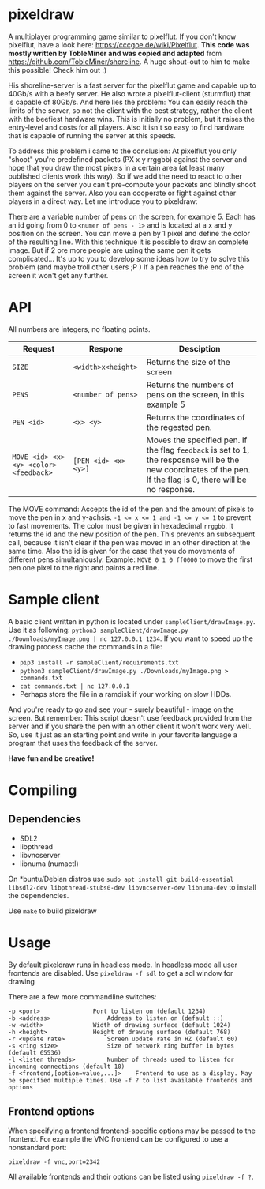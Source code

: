 pixeldraw
=========
A multiplayer programming game similar to pixelflut. If you don't know pixelflut, have a look here: https://cccgoe.de/wiki/Pixelflut.
**This code was mostly written by TobleMiner and was copied and adapted** from https://github.com/TobleMiner/shoreline. A huge shout-out to him to make this possible! Check him out :)

His shoreline-server is a fast server for the pixelflut game and capable up to 40Gb/s with a beefy server. He also wrote a pixelflut-client (sturmflut) that is capable of 80Gb/s. And here lies the problem: You can easily reach the limits of the server, so not the client with the best strategy, rather the client with the beefiest hardware wins. This is initially no problem, but it raises the entry-level and costs for all players. Also it isn't so easy to find hardware that is capable of running the server at this speeds.

To address this problem i came to the conclusion: At pixelflut you only "shoot" you're predefined packets (PX x y rrggbb) against the server and hope that you draw the most pixels in a certain area (at least many published clients work this way). So if we add the need to react to other players on the server you can't pre-compute your packets and blindly shoot them against the server. Also you can cooperate or fight against other players in a direct way. Let me introduce you to pixeldraw:

There are a variable number of pens on the screen, for example 5. Each has an id going from 0 to `<numer of pens - 1>` and is located at a x and y position on the screen. You can move a pen by 1 pixel and define the color of the resulting line. With this technique it is possible to draw an complete image. But if 2 ore more people are using the same pen it gets complicated... It's up to you to develop some ideas how to try to solve this problem (and maybe troll other users ;P )
If a pen reaches the end of the screen it won't get any further.

# API
All numbers are integers, no floating points.

Request                                  | Respone                        | Desciption
---------------------------------------- | ------------------------------ | -----------------------------------------------------------------------------------------
`SIZE`                                   | `<width>x<height>`             | Returns the size of the screen
`PENS`                                   | `<number of pens>`             | Returns the numbers of pens on the screen, in this example 5
`PEN <id>`                               | `<x> <y>`                      | Returns the coordinates of the regested pen.
`MOVE <id> <x> <y> <color> <feedback>`   | `[PEN <id> <x> <y>]`           | Moves the specified pen. If the flag `feedback` is set to 1, the resposnse will be the new coordinates of the pen. If the flag is 0, there will be no response.


The MOVE command: Accepts the id of the pen and the amount of pixels to move the pen in x and y-achsis. `-1 <= x <= 1 and -1 <= y <= 1` to prevent to fast movements. The color must be given in hexadecimal `rrggbb`. It returns the id and the new position of the pen. This prevents an subsequent call, because it isn't clear if the pen was moved in an other direction at the same time. Also the id is given for the case that you do movements of different pens simultaniously. Example: `MOVE 0 1 0 ff0000` to move the first pen one pixel to the right and paints a red line.

# Sample client
A basic client written in python is located under `sampleClient/drawImage.py`. Use it as following: `python3 sampleClient/drawImage.py ./Downloads/myImage.png | nc 127.0.0.1 1234`. If you want to speed up the drawing process cache the commands in a file:
- `pip3 install -r sampleClient/requirements.txt`
- `python3 sampleClient/drawImage.py ./Downloads/myImage.png > commands.txt`
- `cat commands.txt | nc 127.0.0.1`
- Perhaps store the file in a ramdisk if your working on slow HDDs.

And you're ready to go and see your - surely beautiful - image on the screen. But remember: This script doesn't use feedback provided from the server and if you share the pen with an other client it won't work very well.
So, use it just as an starting point and write in your favorite language a program that uses the feedback of the server.

**Have fun and be creative!**

# Compiling

## Dependencies

* SDL2
* libpthread
* libvncserver
* libnuma (numactl)

On \*buntu/Debian distros use `sudo apt install git build-essential libsdl2-dev libpthread-stubs0-dev libvncserver-dev libnuma-dev` to install the dependencies.

Use ```make``` to build pixeldraw


# Usage

By default pixeldraw runs in headless mode. In headless mode all user frontends are disabled. Use ```pixeldraw -f sdl``` to get a sdl window for drawing

There are a few more commandline switches:

```
-p <port>				Port to listen on (default 1234)
-b <address>				Address to listen on (default ::)
-w <width>				Width of drawing surface (default 1024)
-h <height>				Height of drawing surface (default 768)
-r <update rate>			Screen update rate in HZ (default 60)
-s <ring size>				Size of network ring buffer in bytes (default 65536)
-l <listen threads>			Number of threads used to listen for incoming connections (default 10)
-f <frontend,[option=value,...]>	Frontend to use as a display. May be specified multiple times. Use -f ? to list available frontends and options
```

## Frontend options

When specifying a frontend frontend-specific options may be passed to the frontend. For example the VNC frontend can be configured
to use a nonstandard port:

`pixeldraw -f vnc,port=2342`

All available frontends and their options can be listed using `pixeldraw -f ?`.
